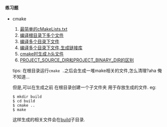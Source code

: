 #### 练习题
* cmake
  1. [最简单的cMakeLists.txt](./cmake/section1)
  2. [编译根目录下多个文件](./cmake/section2)
  3. [编译多个目录下文件](./cmake/section3)
  4. [编译多个目录下文件,生成链接库](./cmake/section4)
  5. [cmake时生成.h头文件](./cmake/section5)
  6. [PROJECT_SOURCE_DIR和PROJECT_BINARY_DIR的区别](./cmake/section6)

  tips: 在根目录运行`cmake .`之后会生成一堆make相关的文件,怎么清理?aha 俺不知道...
  
  但是,可以在生成之前 在根目录创建一个子文件夹 用于存放生成的文件.
  eg:
  ```
  $ mkdir build
  $ cd build
  $ cmake ..
  $ make
  ```
  这样生成的相关文件会在[build](./cmake/section2/build)子目录.
